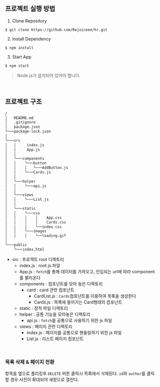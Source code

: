 ## 프로젝트 실행 방법

1. Clone Repository
```shell
$ git clone https://github.com/Rejoiceee/hr.git
```

2. Install Dependency
```shell
$ npm install
```

3. Start App
```shell
$ npm start
```

> Node.js가 설치되어 있어야 합니다.

<br />

## 프로젝트 구조

```bash
/
│   README.md
│   .gitignore
│   package.json
└───package-lock.json
│
└───src
│   │     index.js
│   │     App.js
│   │
│   └───components
│   │    └───button
│   │    │   └───AddButton.js
│   │    └───Cards.js
│   │
│   └───helper
│   │    └───api.js
│   │
│   └───views
│   │    └───List.js
│   │
│   └───static
│   │    └───css
│   │    │    │    App.css
│   │    │    │    Cards.css
│   │    │    └──index.css
│   │    └───images
│   │    │    └──loading.gif
│   
└───public
    └───index.html
```

- src : 프로젝트 root 디렉토리
    - index.js : root js 파일
    - App.js : `fetch`를 통해 데이터를 가져오고, 인입되는 url에 따라 component를 불러온다
    - components : 컴포넌트를 모아 놓은 디렉토리
        - card : card 관련 컴포넌트
            - CardList.js : `Cards`컴포넌트를 이용하여 목록을 생성한다
            - Cards.js : 목록에 들어가는 Card형태의 컴포넌트
    - static : 정적 파일 디렉토리
    - helper : 공통 기능을 모아놓은 디렉토리
        - api.js : `fetch`를 공통으로 사용하기 위한 js 파일
    - views : 페이지 관련 디렉토리
        - index.js : 페이지를 공통으로 핸들링하기 위한 js 파일
        - List.js : 리스트 페이지 컴포넌트

<br />

### 목록 삭제 & 페이지 전환

항목을 옆으로 플리킹후 `DELETE` 버튼 클릭시 목록에서 삭제된다.
`id`와 `author`를 클릭할 경우 사진이 확대되어 새창으로 열린다.